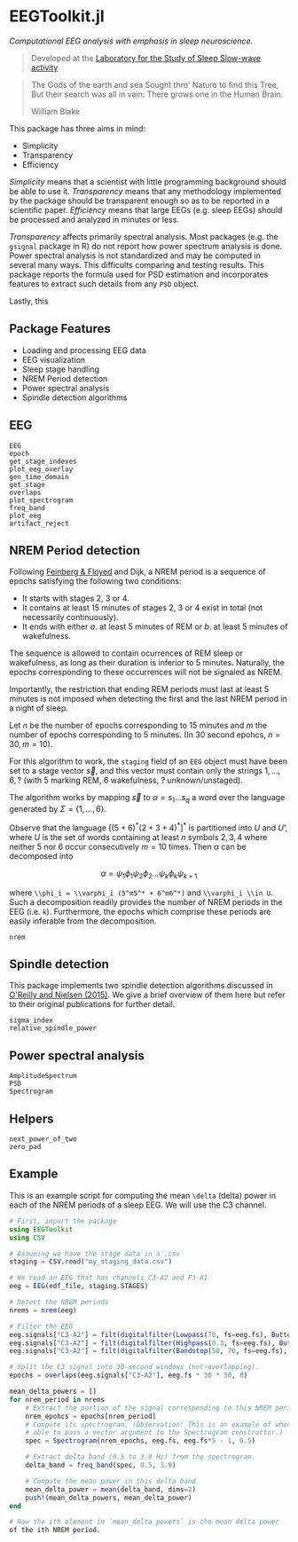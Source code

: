 # EEGToolkit.jl

*Computational EEG analysis with emphasis in sleep neuroscience.*

> Developed at the [Laboratory for the Study of
> Sleep Slow-wave activity](https://www.med.upenn.edu/slowwavelab/)

> The Gods of the earth and sea 
> Sought thro' Nature to find this Tree,
> But their search was all in vain:
> There grows one in the Human Brain.
> 
>  William Blake

This package has three aims in mind: 
 
- Simplicity
- Transparency
- Efficiency

*Simplicity* means that a scientist with little programming background should
be able to use it. *Transparency* means that any methodology implemented by the
package should be transparent enough so as to be reported in a scientific
paper.  *Efficiency* means that large EEGs (e.g. sleep EEGs) should be
processed and analyzed in minutes or less.

*Transparency* affects primarily spectral analysis. Most packages (e.g. the
`gsignal` package in R) do not report how power spectrum analysis is done.
Power spectral analysis is not standardized and may be computed in several many
ways. This difficults comparing and testing results. This package reports the
formula used for PSD estimation and incorporates features to extract such
details from any `PSD` object.

Lastly, this 



## Package Features
- Loading and processing EEG data
- EEG visualization
- Sleep stage handling 
- NREM Period detection
- Power spectral analysis
- Spindle detection algorithms

## EEG

```@docs
EEG
epoch
get_stage_indexes 
plot_eeg_overlay 
gen_time_domain
get_stage 
overlaps 
plot_spectrogram
freq_band 
plot_eeg 
artifact_reject
```

## NREM Period detection 

Following [Feinberg & Floyed](https://pubmed.ncbi.nlm.nih.gov/220659/) and
Dijk, a NREM period is a sequence of epochs satisfying the following two
conditions:

- It starts with stages 2, 3 or 4. 
- It contains at least 15 minutes of stages 2, 3 or 4 exist in total (not necessarily continuously).
- It ends with either $a.$ at least 5 minutes of REM or $b.$ at least 5 minutes
  of wakefulness. 

The sequence is allowed to contain ocurrences of REM sleep or wakefulness, as
long as their duration is inferior to 5 minutes. Naturally, the epochs
corresponding to these occurrences will not be signaled as NREM.

Importantly, the restriction that ending REM periods must last at least 5
minutes is not imposed when detecting the first and the last NREM period in a
night of sleep.

Let $n$ be the number of epochs corresponding to $15$ minutes and $m$ the
number of epochs corresponding to $5$ minutes. (In 30 second epohcs, $n = 30, m
= 10$). 

For this algorithm to work, the `staging` field of an `EEG` object must have been set to a
stage vector $\vec{s}$, and this vector must contain only the strings $1,
\ldots, 6, ?$ (with $5$ marking REM, $6$ wakefulness, $?$ unknown/unstaged).

The algorithm works by mapping $\vec{s}$ to $\alpha = s_1 \ldots s_q$ a word over the language
generated by $\Sigma = \{1, \ldots, 6\}$.

Observe that the language $[(5+6)^*(2+3+4)^*]^*$ is partitioned into $U$ and
$U’$, where $U$ is the set of words containing at least $n$ symbols $2, 3,
4$ where neither $5$ nor $6$ occur consecutively $m = 10$ times. Then $\alpha$ can be
decomposed into 

$$\alpha = \psi_1 \phi_1 \psi_2 \phi_2 \ldots \psi_k \phi_k \psi_{k+1}$$

where ``\\phi_i = \\varphi_i (5^m5^* + 6^m6^*)`` and ``\\varphi_i \\in U``.
Such a decomposition readily provides the number of NREM periods in the EEG
(i.e. ``k``). Furthermore, the epochs which comprise these periods are easily
inferable from the decomposition.

```@docs
nrem
```

## Spindle detection

This package implements two spindle detection algorithms discussed in [O'Reilly
and Nielsen (2015)](https://doi.org/10.3389/fnhum.2015.00353). We give a brief
overview of them here but refer to their original publications for further
detail.

```@docs
sigma_index
relative_spindle_power
```

## Power spectral analysis
```@docs
AmplitudeSpectrum
PSD
Spectrogram
```

## Helpers

```@docs
next_power_of_two 
zero_pad 
```

## Example

This is an example script for computing the mean ``\delta`` (delta) power in
each of the NREM periods of a sleep EEG. We will use the C3 channel.

```julia
# First, import the package
using EEGToolkit 
using CSV

# Assuming we have the stage data in a .csv
staging = CSV.read("my_staging_data.csv")

# We read an EEG that has channels C3-A2 and F3-A1
eeg = EEG(edf_file, staging.STAGES)

# Detect the NREM periods
nrems = nrem(eeg)

# Filter the EEG 
eeg.signals["C3-A2"] = filt(digitalfilter(Lowpass(70, fs=eeg.fs), Butterworth(4)), eeg.signals["C3-A2"] )
eeg.signals["C3-A2"] = filt(digitalfilter(Highpass(0.3, fs=eeg.fs), Butterworth(4)), eeg.signals["C3-A2"] )
eeg.signals["C3-A2"] = filt(digitalfilter(Bandstop(50, 70, fs=eeg.fs), Butterworth(4)), eeg.signals["C3-A2"] )

# Split the C3 signal into 30-second windows (not-overlapping).
epochs = overlaps(eeg.signals["C3-A2"], eeg.fs * 30 * 30, 0)

mean_delta_powers = []
for nrem_period in nrems
    # Extract the portion of the signal corresponding to this NREM period
    nrem_epohcs = epochs[nrem_period]
    # Compute its spectrogram. (Observation: This is an example of when it's useful to be 
    # able to pass a vector argument to the Spectrogram constructor.)
    spec = Spectrogram(nrem_epochs, eeg.fs, eeg.fs*5 - 1, 0.5)

    # Extract delta band (0.5 to 3.9 Hz) from the spectrogram.
    delta_band = freq_band(spec, 0.5, 3.9)

    # Compute the mean power in this delta band
    mean_delta_power = mean(delta_band, dims=2) 
    push!(mean_delta_powers, mean_delta_power)
end

# Now the ith element in `mean_delta_powers` is the mean delta power 
of the ith NREM period.
```
